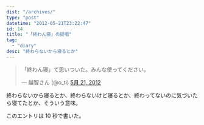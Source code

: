 ```yaml
---
dist: "/archives/"
type: "post"
datetime: "2012-05-21T23:22:47"
id: 14
title: "「終わん寝」の提唱"
tag:
  - "diary"
desc: "終わらないから寝るとか"
---
```


<blockquote class="twitter-tweet tw-align-center" lang="ja"><p>「終わん寝」て思いついた。みんな使ってください。</p>&mdash; 越智さん (@o_ti) <a href="https://twitter.com/o_ti/status/204577426532081664" data-datetime="2012-05-21T14:20:34+00:00">5月 21, 2012</a></blockquote>
<script src="//platform.twitter.com/widgets.js"></script>

終わらないから寝るとか、終わらないけど寝るとか、終わってないのに気づいたら寝てたとか、そういう意味。

このエントリは 10 秒で書いた。
